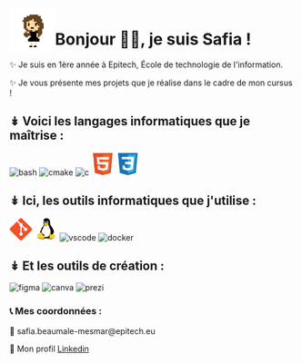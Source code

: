 <img src="https://github.com/SafiaBeaumale/SafiaBeaumale/blob/main/4hso.gif" width="80px" align="left">
<h1 align="left">Bonjour &#9996;&#127996;, je suis Safia !</h1>
<p align="left"> &#10024 Je suis en 1ère année à Epitech, École de technologie de l'information. </p>
<p align="left"> &#10024 Je vous présente mes projets que je réalise dans le cadre de mon cursus ! </p>

<h2 align="left">&#8609; Voici les langages informatiques que je maîtrise :</h2>
<p align="left">
  <img src="https://cdn.jsdelivr.net/gh/devicons/devicon/icons/bash/bash-original.svg" alt="bash" width="40" height="40"/>
  <img src= "https://cdn.jsdelivr.net/gh/devicons/devicon/icons/cmake/cmake-original.svg" alt="cmake" width="40" height="40">
  <img src="https://cdn.jsdelivr.net/gh/devicons/devicon/icons/c/c-original.svg" alt="c" width="40" height="40"/>
  <img src="https://raw.githubusercontent.com/devicons/devicon/master/icons/html5/html5-original.svg" alt="html5" width="40" height="40"/>
  <img src="https://raw.githubusercontent.com/devicons/devicon/master/icons/css3/css3-original.svg" alt="css3" width="40" height="40"/>
 </p>
 
<h2 align="left">&#8609; Ici, les outils informatiques que j'utilise :</h2>
<p align="left">
    <img src="https://raw.githubusercontent.com/devicons/devicon/master/icons/git/git-original.svg" alt="git" width="40" height="40"/>
    <img src="https://raw.githubusercontent.com/devicons/devicon/master/icons/linux/linux-original.svg" alt="linux" width="40" height="40"/>
    <img src="https://cdn.jsdelivr.net/gh/devicons/devicon/icons/vscode/vscode-original.svg" alt="vscode" width="40" height="40"/>
    <img src="https://cdn.jsdelivr.net/gh/devicons/devicon/icons/docker/docker-original-wordmark.svg" alt="docker" width="40" height="40"/>
   </p>

<h2 align="left">&#8609; Et les outils de création :</h2>
<p align="left">
  <img src="https://cdn.jsdelivr.net/gh/devicons/devicon/icons/figma/figma-original.svg" alt="figma" width="40" height="40"/>
  <img src="https://cdn.jsdelivr.net/gh/devicons/devicon/icons/canva/canva-original.svg" alt="canva" width="40" height="40"/>
    <img src="https://i.pinimg.com/originals/06/3b/d1/063bd13c92a910b4d74c530e378f4256.png" alt="prezi" width="40" height="40"/>
</p>

<h3 align="left"> &#128222 Mes coordonnées :</h3>
<p align="left"> &#128231 safia.beaumale-mesmar@epitech.eu</p>
<p align="left"> &#128172 Mon profil <a href="https://www.linkedin.com/in/safia-beaumale-mesmar-6aa0941b8/">Linkedin</a></p>
